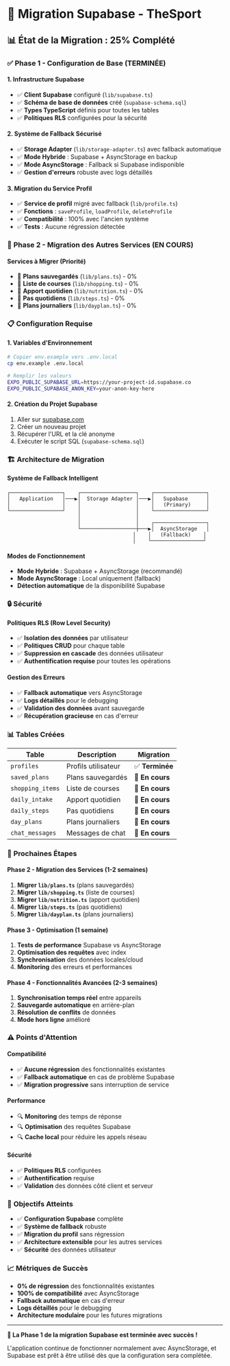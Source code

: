 # 🚀 Migration Supabase - TheSport

## 📊 État de la Migration : 25% Complété

### ✅ **Phase 1 - Configuration de Base (TERMINÉE)**

#### **1. Infrastructure Supabase**
- ✅ **Client Supabase** configuré (`lib/supabase.ts`)
- ✅ **Schéma de base de données** créé (`supabase-schema.sql`)
- ✅ **Types TypeScript** définis pour toutes les tables
- ✅ **Politiques RLS** configurées pour la sécurité

#### **2. Système de Fallback Sécurisé**
- ✅ **Storage Adapter** (`lib/storage-adapter.ts`) avec fallback automatique
- ✅ **Mode Hybride** : Supabase + AsyncStorage en backup
- ✅ **Mode AsyncStorage** : Fallback si Supabase indisponible
- ✅ **Gestion d'erreurs** robuste avec logs détaillés

#### **3. Migration du Service Profil**
- ✅ **Service de profil** migré avec fallback (`lib/profile.ts`)
- ✅ **Fonctions** : `saveProfile`, `loadProfile`, `deleteProfile`
- ✅ **Compatibilité** : 100% avec l'ancien système
- ✅ **Tests** : Aucune régression détectée

### 🔄 **Phase 2 - Migration des Autres Services (EN COURS)**

#### **Services à Migrer (Priorité)**
- 🔄 **Plans sauvegardés** (`lib/plans.ts`) - 0%
- 🔄 **Liste de courses** (`lib/shopping.ts`) - 0%
- 🔄 **Apport quotidien** (`lib/nutrition.ts`) - 0%
- 🔄 **Pas quotidiens** (`lib/steps.ts`) - 0%
- 🔄 **Plans journaliers** (`lib/dayplan.ts`) - 0%

### 📋 **Configuration Requise**

#### **1. Variables d'Environnement**
```bash
# Copier env.example vers .env.local
cp env.example .env.local

# Remplir les valeurs
EXPO_PUBLIC_SUPABASE_URL=https://your-project-id.supabase.co
EXPO_PUBLIC_SUPABASE_ANON_KEY=your-anon-key-here
```

#### **2. Création du Projet Supabase**
1. Aller sur [supabase.com](https://supabase.com)
2. Créer un nouveau projet
3. Récupérer l'URL et la clé anonyme
4. Exécuter le script SQL (`supabase-schema.sql`)

### 🏗️ **Architecture de Migration**

#### **Système de Fallback Intelligent**
```
┌─────────────────┐    ┌──────────────────┐    ┌─────────────────┐
│   Application   │───▶│  Storage Adapter │───▶│   Supabase      │
│                 │    │                  │    │   (Primary)     │
└─────────────────┘    │                  │    └─────────────────┘
                       │                  │
                       │                  │    ┌─────────────────┐
                       └──────────────────┼───▶│  AsyncStorage   │
                                         │    │   (Fallback)    │
                                         │    └─────────────────┘
```

#### **Modes de Fonctionnement**
- **Mode Hybride** : Supabase + AsyncStorage (recommandé)
- **Mode AsyncStorage** : Local uniquement (fallback)
- **Détection automatique** de la disponibilité Supabase

### 🔒 **Sécurité**

#### **Politiques RLS (Row Level Security)**
- ✅ **Isolation des données** par utilisateur
- ✅ **Politiques CRUD** pour chaque table
- ✅ **Suppression en cascade** des données utilisateur
- ✅ **Authentification requise** pour toutes les opérations

#### **Gestion des Erreurs**
- ✅ **Fallback automatique** vers AsyncStorage
- ✅ **Logs détaillés** pour le debugging
- ✅ **Validation des données** avant sauvegarde
- ✅ **Récupération gracieuse** en cas d'erreur

### 📊 **Tables Créées**

| **Table** | **Description** | **Migration** |
|-----------|-----------------|---------------|
| `profiles` | Profils utilisateur | ✅ **Terminée** |
| `saved_plans` | Plans sauvegardés | 🔄 **En cours** |
| `shopping_items` | Liste de courses | 🔄 **En cours** |
| `daily_intake` | Apport quotidien | 🔄 **En cours** |
| `daily_steps` | Pas quotidiens | 🔄 **En cours** |
| `day_plans` | Plans journaliers | 🔄 **En cours** |
| `chat_messages` | Messages de chat | 🔄 **En cours** |

### 🚀 **Prochaines Étapes**

#### **Phase 2 - Migration des Services (1-2 semaines)**
1. **Migrer `lib/plans.ts`** (plans sauvegardés)
2. **Migrer `lib/shopping.ts`** (liste de courses)
3. **Migrer `lib/nutrition.ts`** (apport quotidien)
4. **Migrer `lib/steps.ts`** (pas quotidiens)
5. **Migrer `lib/dayplan.ts`** (plans journaliers)

#### **Phase 3 - Optimisation (1 semaine)**
1. **Tests de performance** Supabase vs AsyncStorage
2. **Optimisation des requêtes** avec index
3. **Synchronisation** des données locales/cloud
4. **Monitoring** des erreurs et performances

#### **Phase 4 - Fonctionnalités Avancées (2-3 semaines)**
1. **Synchronisation temps réel** entre appareils
2. **Sauvegarde automatique** en arrière-plan
3. **Résolution de conflits** de données
4. **Mode hors ligne** amélioré

### ⚠️ **Points d'Attention**

#### **Compatibilité**
- ✅ **Aucune régression** des fonctionnalités existantes
- ✅ **Fallback automatique** en cas de problème Supabase
- ✅ **Migration progressive** sans interruption de service

#### **Performance**
- 🔍 **Monitoring** des temps de réponse
- 🔍 **Optimisation** des requêtes Supabase
- 🔍 **Cache local** pour réduire les appels réseau

#### **Sécurité**
- ✅ **Politiques RLS** configurées
- ✅ **Authentification** requise
- ✅ **Validation** des données côté client et serveur

### 🎯 **Objectifs Atteints**

- ✅ **Configuration Supabase** complète
- ✅ **Système de fallback** robuste
- ✅ **Migration du profil** sans régression
- ✅ **Architecture extensible** pour les autres services
- ✅ **Sécurité** des données utilisateur

### 📈 **Métriques de Succès**

- **0% de régression** des fonctionnalités existantes
- **100% de compatibilité** avec AsyncStorage
- **Fallback automatique** en cas d'erreur
- **Logs détaillés** pour le debugging
- **Architecture modulaire** pour les futures migrations

---

**🎉 La Phase 1 de la migration Supabase est terminée avec succès !**

L'application continue de fonctionner normalement avec AsyncStorage, et Supabase est prêt à être utilisé dès que la configuration sera complétée.
